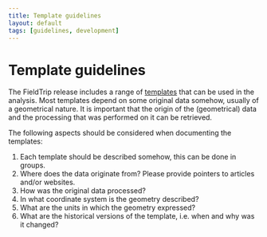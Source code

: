 ```yaml
---
title: Template guidelines
layout: default
tags: [guidelines, development]
---
```


# Template guidelines

The FieldTrip release includes a range of [templates](/template) that can be used in the analysis. Most templates depend on some original data somehow, usually of a geometrical nature. It is important that the origin of the (geometrical) data and the processing that was performed on it can be retrieved.

The following aspects should be considered when documenting the templates:

1. Each template should be described somehow, this can be done in groups.
2. Where does the data originate from? Please provide pointers to articles and/or websites.
3. How was the original data processed?
4. In what coordinate system is the geometry described?
5. What are the units in which the geometry expressed?
6. What are the historical versions of the template, i.e. when and why was it changed?
